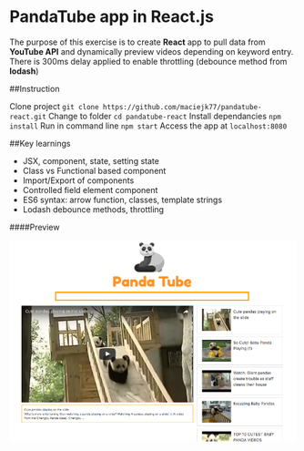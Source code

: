 # PandaTube app in React.js

The purpose of this exercise is to create **React** app to pull data from **YouTube API** and dynamically preview videos depending on keyword entry. There is 300ms delay applied to enable throttling (debounce method from **lodash**)

##Instruction

Clone project ``git clone https://github.com/maciejk77/pandatube-react.git``
Change to folder ``cd pandatube-react``
Install dependancies ``npm install``
Run in command line ``npm start``
Access the app at ``localhost:8080``

##Key learnings

- JSX, component, state, setting state
- Class vs Functional based component
- Import/Export of components
- Controlled field element component
- ES6 syntax: arrow function, classes, template strings
- Lodash debounce methods, throttling

####Preview

![panda-tube screenshot](https://github.com/maciejk77/pandatube-react/blob/master/img/screenshot.png?raw=true)




